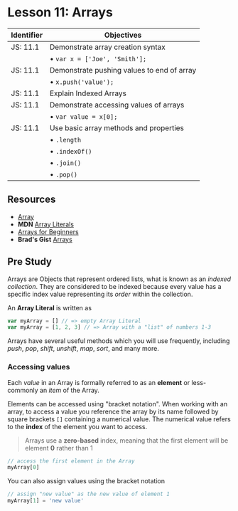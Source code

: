 # Lesson 11: Arrays

Identifier   | Objectives
-------------|------------
JS: 11.1     | Demonstrate array creation syntax
             | &bull; `var x = ['Joe', 'Smith'];`
JS: 11.1     | Demonstrate pushing values to end of array
             | &bull; `x.push('value');`
JS: 11.1     | Explain Indexed Arrays
JS: 11.1     | Demonstrate accessing values of arrays
             | &bull; `var value = x[0];`
JS: 11.1     | Use basic array methods and properties
             | &bull; `.length`
             | &bull; `.indexOf()`
             | &bull; `.join()`
             | &bull; `.pop()`

## Resources

- [Array](https://developer.mozilla.org/en-US/docs/Web/JavaScript/Reference/Global_Objects/Array)
- __MDN__ [Array Literals](https://developer.mozilla.org/en-US/docs/Web/JavaScript/Guide/Values,_variables,_and_literals#Array_literals)
- [Arrays for Beginners](http://htmldog.com/guides/javascript/beginner/arrays/)
- __Brad's Gist__ [Arrays](https://gist.github.com/bradwestfall/002312c3628eac9cc215)

## Pre Study

Arrays are Objects that represent ordered lists, what is known as an *indexed collection*. They are considered to be indexed because every value has a specific index value representing its *order* within the collection.

An **Array Literal** is written as

```js
var myArray = [] // => empty Array Literal
var myArray = [1, 2, 3] // => Array with a "list" of numbers 1-3
```

Arrays have several useful methods which you will use frequently, including *push*, *pop*, *shift*, *unshift*, *map*, *sort*, and many more.

### Accessing values

Each *value* in an Array is formally referred to as an **element** or less-commonly an *item* of the Array.

Elements can be accessed using "bracket notation". When working with an array, to access a value you reference the array by its name followed by square brackets `[]` containing a numerical value. The numerical value refers to the **index** of the element you want to access.

> Arrays use a **zero-based** index, meaning that the first element will be element **0** rather than 1

```js
// access the first element in the Array
myArray[0]
```

You can also assign values using the bracket notation

```js
// assign "new value" as the new value of element 1
myArray[1] = 'new value'
```
